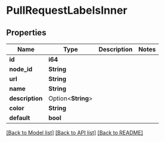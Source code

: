# PullRequestLabelsInner

## Properties

Name | Type | Description | Notes
------------ | ------------- | ------------- | -------------
**id** | **i64** |  | 
**node_id** | **String** |  | 
**url** | **String** |  | 
**name** | **String** |  | 
**description** | Option<**String**> |  | 
**color** | **String** |  | 
**default** | **bool** |  | 

[[Back to Model list]](../README.md#documentation-for-models) [[Back to API list]](../README.md#documentation-for-api-endpoints) [[Back to README]](../README.md)


